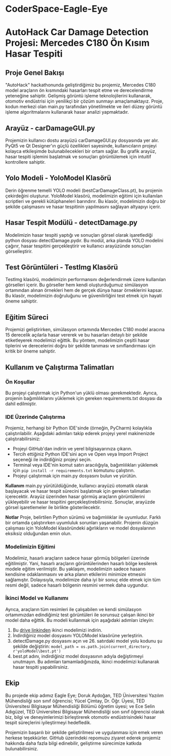 # CoderSpace-Eagle-Eye

# AutoHack Car Damage Detection Projesi: Mercedes C180 Ön Kısım Hasar Tespiti
## Proje Genel Bakışı
"AutoHack" hackathonunda geliştirdiğimiz bu projemiz, Mercedes C180 model araçların ön kısmındaki hasarları tespit etme ve derecelendirme yeteneğine sahiptir. Gelişmiş görüntü işleme teknolojilerini kullanarak, otomotiv endüstrisi için yenilikçi bir çözüm sunmayı amaçlamaktayız. Proje, kodun merkezi olan main.py tarafından yönetilmekte ve ileri düzey görüntü işleme algoritmalarını kullanarak hasar analizi yapmaktadır.

## Arayüz - carDamageGUI.py
Projemizin kullanıcı dostu arayüzü carDamageGUI.py dosyasında yer alır. PyQt5 ve Qt Designer'ın güçlü özellikleri sayesinde, kullanıcıların projeyi kolayca etkileşimde bulunabilecekleri bir ortam sağlar. Bu grafik arayüz, hasar tespiti işlemini başlatmak ve sonuçları görüntülemek için intuitif kontrollere sahiptir.

## Yolo Modeli - YoloModel Klasörü
Derin öğrenme temelli YOLO modeli (bestCarDamageClass.pt), bu projenin çekirdeğini oluşturur. YoloModel klasörü, modelimizin eğitimi için kullanılan scriptleri ve gerekli kütüphaneleri barındırır. Bu klasör, modelimizin doğru bir şekilde çalışmasını ve hasar tespitinin yapılmasını sağlayan altyapıyı içerir.

## Hasar Tespit Modülü - detectDamage.py
Modelimizin hasar tespiti yaptığı ve sonuçları görsel olarak işaretlediği python dosyası detectDamage.pydır. Bu modül, arka planda YOLO modelini çağırır, hasar tespitini gerçekleştirir ve kullanıcı arayüzünde sonuçları görselleştirir.

## Test Görüntüleri - TestImg Klasörü
TestImg klasörü, modelimizin performansını değerlendirmek üzere kullanılan görselleri içerir. Bu görseller hem kendi oluşturduğumuz simülasyon ortamından alınan örnekleri hem de gerçek dünya hasar örneklerini kapsar. Bu klasör, modelimizin doğruluğunu ve güvenilirliğini test etmek için hayati öneme sahiptir.

## Eğitim Süreci
Projemizi geliştirirken, simülasyon ortamında Mercedes C180 model aracına 15 derecelik açılarla hasar vererek ve bu hasarları detaylı bir şekilde etiketleyerek modelimizi eğittik. Bu yöntem, modelimizin çeşitli hasar tiplerini ve derecelerini doğru bir şekilde tanıması ve sınıflandırması için kritik bir öneme sahiptir.

## Kullanım ve Çalıştırma Talimatları
### Ön Koşullar
Bu projeyi çalıştırmak için Python'un yüklü olması gerekmektedir. Ayrıca, projenin bağımlılıklarını yüklemek için gereken requirements.txt dosyası da dahil edilmiştir.

### IDE Üzerinde Çalıştırma
Projemiz, herhangi bir Python IDE'sinde (örneğin, PyCharm) kolaylıkla çalıştırılabilir. Aşağıdaki adımları takip ederek projeyi yerel makinenizde çalıştırabilirsiniz:

+ Projeyi GitHub'dan indirin ve yerel bilgisayarınıza çıkarın.
+ Tercih ettiğiniz Python IDE'sini açın ve Open veya Import Project seçeneği ile indirdiğiniz projeyi seçin.
+ Terminal veya IDE'nin komut satırı aracılığıyla, bağımlılıkları yüklemek için `pip install -r requirements.txt` komutunu çalıştırın.
+ Projeyi çalıştırmak için main.py dosyasını bulun ve yürütün.

**Kullanım**
main.py yürütüldüğünde, kullanıcı arayüzü otomatik olarak başlayacak ve hasar tespit sürecini başlatmak için gereken talimatları içerecektir. Arayüz üzerinden hasar görmüş araçların görüntülerini yükleyebilir ve hasar tespitini gerçekleştirebilirsiniz. Sonuçlar, arayüzde görsel işaretlemeler ile birlikte gösterilecektir.

**Notlar**
Proje, belirtilen Python sürümü ve bağımlılıklar ile uyumludur. Farklı bir ortamda çalıştırırken uyumluluk sorunları yaşanabilir.
Projenin düzgün çalışması için YoloModel klasöründeki ağırlıkların ve model dosyalarının eksiksiz olduğundan emin olun.

### Modelimizin Eğitimi
Modelimiz, hasarlı araçların sadece hasar görmüş bölgeleri üzerinde eğitilmiştir. Yani, hasarlı araçların görüntülerinden hasarlı bölge kesilerek modele eğitim verilmiştir. Bu yaklaşım, modelimizin sadece hasarın kendisine odaklanmasını ve arka planın etkilerini minimize etmesini sağlamıştır. Dolayısıyla, modelimize daha iyi bir sonuç elde etmek için tüm resmi değil, sadece hasarlı bölgenin resmini vermek daha uygundur.

### İkinci Model ve Kullanımı
Ayrıca, araçların tüm resimleri ile çalışabilen ve kendi simülasyon ortamımızdan edindiğimiz test görüntüleri ile sorunsuz çalışan ikinci bir model daha eğittik. Bu modeli kullanmak için aşağıdaki adımları izleyin:

1. Bu [drive linkinden](https://drive.google.com/drive/folders/1cYJgyQQ-R286k2X-mUiFPlsOqs5eet8d?usp=drive_link) ikinci modelimizi indirin.
2. İndirdiğiniz model dosyasını YOLOModel klasörüne yerleştirin.
3. detectDamage.py dosyasını açın ve 26. satırdaki model yolu kodunu şu şekilde değiştirin:
   `model_path = os.path.join(current_directory, r'yoloModel\best.pt')`
4. best.pt adını, indirdiğiniz model dosyasının adıyla değiştirmeyi unutmayın.
Bu adımları tamamladığınızda, ikinci modelimizi kullanarak hasar tespiti yapabilirsiniz.

## Ekip
Bu projede ekip adımız Eagle Eye; Doruk Aydoğan, TED Üniversitesi Yazılım Mühendisliği son sınıf öğrencisi; Yücel Çimtay, Dr. Öğr. Üyesi, TED Üniversitesi Bilgisayar Mühendisliği Bölümü öğretim üyesi; ve Ece Selin Adıgüzel, TED Üniversitesi Bilgisayar Mühendisliği son sınıf öğrencisi olarak biz, bilgi ve deneyimlerimizi birleştirerek otomotiv endüstrisindeki hasar tespit süreçlerini iyileştirmeyi hedefledik.

Projemizin başarılı bir şekilde geliştirilmesi ve uygulanması için emek veren herkese teşekkürler. GitHub üzerindeki repomuzu ziyaret ederek projemiz hakkında daha fazla bilgi edinebilir, geliştirme sürecimize katkıda bulunabilirsiniz.
